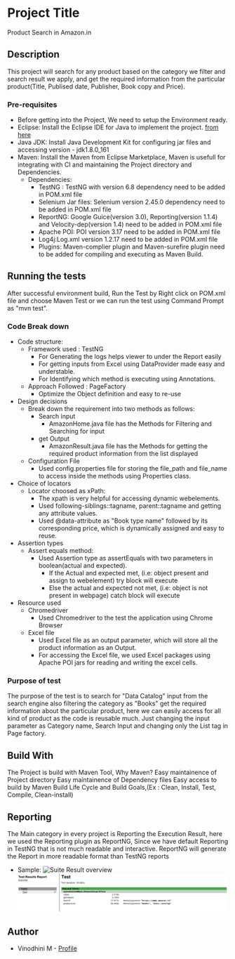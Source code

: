 # Project Title
Product Search in Amazon.in
## Description
This project will search for any product based on the category we filter and search result we apply, and get the required information from the particular product(Title, Publised date, Publisher, Book copy and Price).
### Pre-requisites
- Before getting into the Project, We need to setup the Environment ready.
- Eclipse: Install the Eclipse IDE for Java to implement the project. [from here](https://www.eclipse.org/downloads/)
- Java JDK: Install Java Development Kit for configuring jar files and accessing version - jdk1.8.0_161
- Maven: Install the Maven from Eclipse Marketplace, Maven is usefull for integrating with CI and maintaining the Project directory and Dependencies.
  - Dependencies:
    - TestNG : TestNG with version 6.8 dependency need to be added in POM.xml file
    - Selenium Jar files: Selenium version 2.45.0 dependency need to be added in POM.xml file
    - ReportNG: Google Guice(version 3.0), Reporting(version 1.1.4) and Velocity-dep(version 1.4) need to be added in POM.xml file
    - Apache POI: POI version 3.17 need to be added in POM.xml file
    - Log4j:Log.xml version 1.2.17 need to be added in POM.xml file
    - Plugins: Maven-complier plugin and Maven-surefire plugin need to be added for compiling and executing as Maven Build.
## Running the tests
  After successful environment build, Run the Test by Right click on POM.xml file and choose Maven Test or we can run the test using Command Prompt as "mvn test". 
### Code Break down
  - Code structure:
      - Framework used : TestNG
        - For Generating the logs helps viewer to under the Report easily
        - For getting inputs from Excel using DataProvider made easy and understable.
        - For Identifying which method is executing using Annotations.
      - Approach Followed : PageFactory
        - Optimize the Object definition and easy to re-use
  - Design decisions
      - Break down the requirement into two methods as follows:
        - Search input
          - AmazonHome.java file has the Methods for Filtering and Searching for input
        - get Output
          - AmazonResult.java file has the Methods for getting the required product information from the list displayed
      - Configuration File
        - Used config.properties file for storing the file_path and file_name to access inside the methods using Properties class.
  - Choice of locators
      - Locator choosed as xPath:
        - The xpath is very helpful for accessing dynamic webelements.
        - Used following-siblings::tagname, parent::tagname and getting any attribute values.
        - Used @data-attribute as "Book type name" followed by its corresponding price, which is dynamically assigned and easy to reuse.
  - Assertion types
      - Assert equals method:
        - Used Assertion type as assertEquals with two parameters in boolean(actual and expected).
          - If the Actual and expected met, (i.e: object present and assign to webelement) try block will execute
          - Else the actual and expected not met, (i.e: object is not present in webpage) catch block will execute
  - Resource used
      - Chromedriver
        - Used Chromedriver to the test the application using Chrome Browser
      - Excel file
        - Used Excel file as an output parameter, which will store all the product information as an Output.
        - For accessing the Excel file, we used Excel packages using Apache POI jars for reading and writing the excel cells.
### Purpose of test
  The purpose of the test is to search for "Data Catalog" input from the search engine also filtering the category as "Books" get the required information about the particular product, here we can easily access for all kind of product as the code is reusable much.
  Just changing the input parameter as Category name, Search Input and changing only the List tag in Page factory.
## Build With
  The Project is build with Maven Tool,
  Why Maven?
      Easy maintainence of Project directory
      Easy maintainence of Dependency files
      Easy access to build by Maven Build Life Cycle and Build Goals,(Ex : Clean, Install, Test, Compile, Clean-install)
## Reporting
  The Main category in every project is Reporting the Execution Result, here we used the Reporting plugin as ReportNG, Since we have default Reporting in TestNG that is not much readable and interactive.
  ReportNG will generate the Report in more readable format than TestNG reports
  - Sample:
    ![Suite Result overview](https://github.com/vm599414/Assignment/tree/master/target/Sample%20Report/Test%20Result.PNG)
    ![Test Result overview](https://github.com/vm599414/Assignment/blob/master/target/Sample%20Report/Detailed%20result.PNG)
    
## Author
  - Vinodhini M - [Profile](https://github.com/vm599414)
